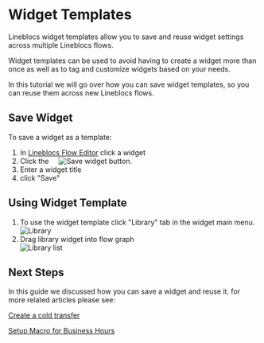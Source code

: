 # Widget Templates

Lineblocs widget templates allow you to save and reuse widget settings across multiple Lineblocs flows. 

Widget templates can be used to avoid having to create a widget more than once as well as to tag and customize widgets based on your needs.

In this tutorial we will go over how you can save widget templates, so you can reuse them across new Lineblocs flows.

## Save Widget

To save a widget as a template:

1. In [Lineblocs Flow Editor](https://app.lineblocs.com/#/flows/new) click a widget
2. Click the &nbsp;&nbsp;&nbsp;&nbsp;![Save widget](/img/frontend/docs/widget-templates/save.png) button.
3. Enter a widget title
4. click "Save"

## Using Widget Template

1. To use the widget template click "Library" tab in the widget main menu.
![Library](/img/frontend/docs/widget-templates/library-nav.png)
2. Drag library widget into flow graph                                   
![Library list](/img/frontend/docs/widget-templates/library-list.png)

## Next Steps

In this guide we discussed how you can save a widget and reuse it. for more related articles please see:

[Create a cold transfer](http://lineblocs.com/resources/quickstarts/setup-cold-transfers)

[Setup Macro for Business Hours](http://lineblocs.com/resources/quickstarts/business-hours-with-custom-macros)